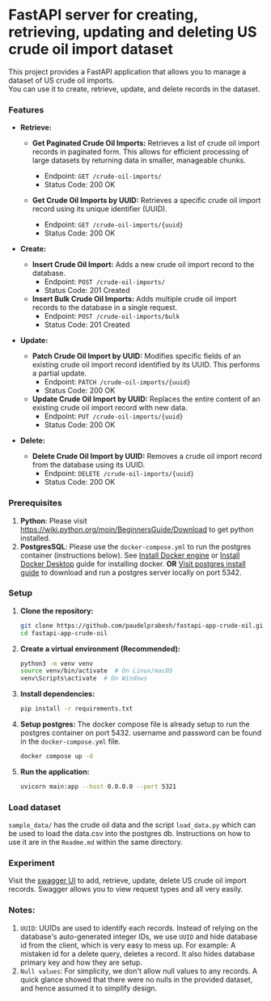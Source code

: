 # FastAPI server for creating, retrieving, updating and deleting US crude oil import dataset 

This project provides a FastAPI application that allows you to manage a dataset of US crude oil imports.  
You can use it to create, retrieve, update, and delete records in the dataset.

### Features

* **Retrieve:**

    * **Get Paginated Crude Oil Imports:** Retrieves a list of crude oil import records in paginated form. This allows for efficient processing of large datasets by returning data in smaller, manageable chunks.
        * Endpoint: `GET /crude-oil-imports/`
        * Status Code: 200 OK

    * **Get Crude Oil Imports by UUID:** Retrieves a specific crude oil import record using its unique identifier (UUID).
        * Endpoint: `GET /crude-oil-imports/{uuid}`
        * Status Code: 200 OK
* **Create:**

    * **Insert Crude Oil Import:** Adds a new crude oil import record to the database.
        * Endpoint: `POST /crude-oil-imports/`
        * Status Code: 201 Created
    * **Insert Bulk Crude Oil Imports:** Adds multiple crude oil import records to the database in a single request.
        * Endpoint: `POST /crude-oil-imports/bulk`
        * Status Code: 201 Created
* **Update:**

    * **Patch Crude Oil Import by UUID:** Modifies specific fields of an existing crude oil import record identified by its UUID.  This performs a partial update.
        * Endpoint: `PATCH /crude-oil-imports/{uuid}`
        * Status Code: 200 OK
    * **Update Crude Oil Import by UUID:** Replaces the entire content of an existing crude oil import record with new data.
        * Endpoint: `PUT /crude-oil-imports/{uuid}`
        * Status Code: 200 OK
* **Delete:**
    * **Delete Crude Oil Import by UUID:** Removes a crude oil import record from the database using its UUID.
        * Endpoint: `DELETE /crude-oil-imports/{uuid}`
        * Status Code: 200 OK

### Prerequisites
1. **Python**: Please visit https://wiki.python.org/moin/BeginnersGuide/Download to get python installed.
2. **PostgresSQL**: Please use the `docker-compose.yml` to run the postgres container (instructions below). 
   See [Install Docker engine](https://docs.docker.com/engine/install/) or 
    [Install Docker Desktop](https://docs.docker.com/desktop/) guide for installing docker.
    **OR**
 [Visit postgres install guide](https://www.postgresql.org/download/) to download and run a postgres server locally on 
port 5342.

### Setup
1. **Clone the repository:**

    ```bash
    git clone https://github.com/paudelprabesh/fastapi-app-crude-oil.git
    cd fastapi-app-crude-oil
    ```
2. **Create a virtual environment (Recommended):**

    ```bash
    python3 -m venv venv
    source venv/bin/activate  # On Linux/macOS
    venv\Scripts\activate  # On Windows
    ```

3. **Install dependencies:**
    ```bash
    pip install -r requirements.txt
    ```
4. **Setup postgres:** 
    The docker compose file is already setup to run the postgres container on port 5432.
    username and password can be found in the `docker-compose.yml` file. 
    ```bash
    docker compose up -d
    ```

5. **Run the application:**

    ```bash
    uvicorn main:app --host 0.0.0.0 --port 5321
    ``` 

### Load dataset

`sample_data/` has the crude oil data and the script `load_data.py` which can be used to load the data.csv into the
postgres db. Instructions on how to use it are in the `Readme.md` within the same directory.

### Experiment

Visit the [swagger UI](http://0.0.0.0:5321/docs#) to add, retrieve, update, delete US crude oil import records.
Swagger allows you to view request types and all very easily.

### Notes:
1. `UUID`: UUIDs are used to identify each records. Instead of relying on the database's auto-generated integer IDs, we use `UUID` and hide 
database id from the client, which is very easy to mess up. 
For example: A mistaken id for a delete query, deletes a record. It also hides database primary key and how they are setup.
2. `Null values`: For simplicity, we don't allow null values to any records. A quick glance showed that there were no nulls
in the provided dataset, and hence assumed it to simplify design.